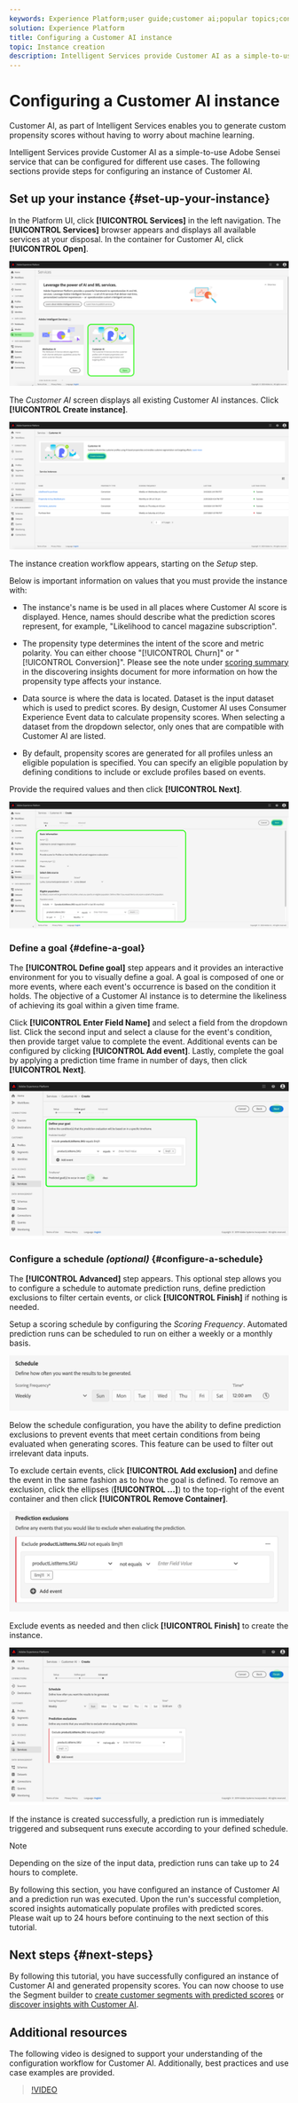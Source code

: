 ```yaml
---
keywords: Experience Platform;user guide;customer ai;popular topics;configure instance;create instance;
solution: Experience Platform
title: Configuring a Customer AI instance
topic: Instance creation
description: Intelligent Services provide Customer AI as a simple-to-use Adobe Sensei service that can be configured for different use cases. The following sections provide steps for configuring an instance of Customer AI.
---
```


# Configuring a Customer AI instance

Customer AI, as part of Intelligent Services enables you to generate custom propensity scores without having to worry about machine learning.

Intelligent Services provide Customer AI as a simple-to-use Adobe Sensei service that can be configured for different use cases. The following sections provide steps for configuring an instance of Customer AI.

## Set up your instance {#set-up-your-instance}

In the Platform UI, click **[!UICONTROL Services]** in the left navigation. The **[!UICONTROL Services]** browser appears and displays all available services at your disposal. In the container for Customer AI, click **[!UICONTROL Open]**.

![](../images/user-guide/navigate-to-service.png)

The *Customer AI* screen displays all existing Customer AI instances. Click **[!UICONTROL Create instance]**.

![](../images/user-guide/dashboard.png)

The instance creation workflow appears, starting on the *Setup* step.

Below is important information on values that you must provide the instance with:

*   The instance's name is be used in all places where Customer AI score is displayed. Hence, names should describe what the prediction scores represent, for example, "Likelihood to cancel magazine subscription".

*   The propensity type determines the intent of the score and metric polarity. You can either choose "[!UICONTROL Churn]" or "[!UICONTROL Conversion]". Please see the note under [scoring summary](./discover-insights.md#scoring-summary) in the discovering insights document for more information on how the propensity type affects your instance.

*   Data source is where the data is located. Dataset is the input dataset which is used to predict scores. By design, Customer AI uses Consumer Experience Event data to calculate propensity scores. When selecting a dataset from the dropdown selector, only ones that are compatible with Customer AI are listed.

*   By default, propensity scores are generated for all profiles unless an eligible population is specified. You can specify an eligible population by defining conditions to include or exclude profiles based on events.

Provide the required values and then click **[!UICONTROL Next]**.

![](../images/user-guide/setup.png)

### Define a goal {#define-a-goal}

The **[!UICONTROL Define goal]** step appears and it provides an interactive environment for you to visually define a goal. A goal is composed of one or more events, where each event's occurrence is based on the condition it holds. The objective of a Customer AI instance is to determine the likeliness of achieving its goal within a given time frame.

Click **[!UICONTROL Enter Field Name]** and select a field from the dropdown list. Click the second input and select a clause for the event's condition, then provide target value to complete the event. Additional events can be configured by clicking **[!UICONTROL Add event]**. Lastly, complete the goal by applying a prediction time frame in number of days, then click **[!UICONTROL Next]**.

![](../images/user-guide/goal.png)

### Configure a schedule *(optional)* {#configure-a-schedule}

The **[!UICONTROL Advanced]** step appears. This optional step allows you to configure a schedule to automate prediction runs, define prediction exclusions to filter certain events, or click **[!UICONTROL Finish]** if nothing is needed. 

Setup a scoring schedule by configuring the *Scoring Frequency*. Automated prediction runs can be scheduled to run on either a weekly or a monthly basis.

![](../images/user-guide/schedule.png)

Below the schedule configuration, you have the ability to define prediction exclusions to prevent events that meet certain conditions from being evaluated when generating scores. This feature can be used to filter out irrelevant data inputs.

To exclude certain events, click **[!UICONTROL Add exclusion]** and define the event in the same fashion as to how the goal is defined. To remove an exclusion, click the ellipses (**[!UICONTROL ...]**) to the top-right of the event container and then click **[!UICONTROL Remove Container]**.

![](../images/user-guide/exclusion.png)

Exclude events as needed and then click **[!UICONTROL Finish]** to create the instance.

![](../images/user-guide/advanced.png)

If the instance is created successfully, a prediction run is immediately triggered and subsequent runs execute according to your defined schedule.

>[!NOTE]
>
>Depending on the size of the input data, prediction runs can take up to 24 hours to complete.

By following this section, you have configured an instance of Customer AI and a prediction run was executed. Upon the run's successful completion, scored insights automatically populate profiles with predicted scores. Please wait up to 24 hours before continuing to the next section of this tutorial.

## Next steps {#next-steps}

By following this tutorial, you have successfully configured an instance of Customer AI and generated propensity scores. You can now choose to use the Segment builder to [create customer segments with predicted scores](./create-segment.md) or [discover insights with Customer AI](./discover-insights.md).

## Additional resources

The following video is designed to support your understanding of the configuration workflow for Customer AI. Additionally, best practices and use case examples are provided.

>[!VIDEO](https://video.tv.adobe.com/v/32665?learn=on&quality=12)

